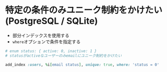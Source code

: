 # 特定の条件のみユニーク制約をかけたい(PostgreSQL / SQLite)
- 部分インデックスを使用する
- `where`オプションで条件を指定する
```ruby
# enum status: { active: 0, inactive: 1 }
# statusがactiveなユーザーのみemailにユニーク制約をかけたい

add_index :users, %i[email status], unique: true, where: 'status = 0'
```
